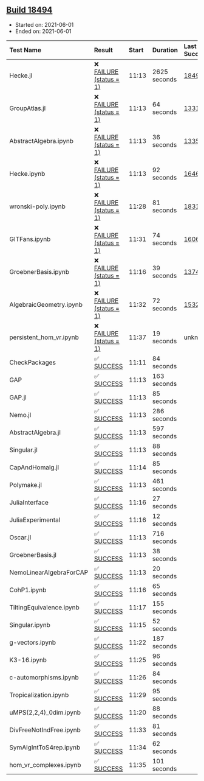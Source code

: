 ## [Build 18494](https://oscarci.mathematik.uni-kl.de/job/oscar/18494/)

* Started on: 2021-06-01
* Ended on: 2021-06-01

| Test Name    | Result | Start | Duration | Last Success | First Failure |
|:-------------|:-------|:------|:---------|:-------------|:--------------|
| Hecke.jl | ❌ [FAILURE (status = 1)](https://oscarci.mathematik.uni-kl.de/job/oscar/18494/artifact/logs/build-18494/Hecke.jl.log) | 11:13 | 2625 seconds | [18490](https://oscarci.mathematik.uni-kl.de/job/oscar/18490/) | [18491](https://oscarci.mathematik.uni-kl.de/job/oscar/18491/) |
| GroupAtlas.jl | ❌ [FAILURE (status = 1)](https://oscarci.mathematik.uni-kl.de/job/oscar/18494/artifact/logs/build-18494/GroupAtlas.jl.log) | 11:13 | 64 seconds | [13311](https://oscarci.mathematik.uni-kl.de/job/oscar/13311/) | [13312](https://oscarci.mathematik.uni-kl.de/job/oscar/13312/) |
| AbstractAlgebra.ipynb | ❌ [FAILURE (status = 1)](https://oscarci.mathematik.uni-kl.de/job/oscar/18494/artifact/logs/build-18494/AbstractAlgebra.ipynb.log) | 11:13 | 36 seconds | [13355](https://oscarci.mathematik.uni-kl.de/job/oscar/13355/) | [13356](https://oscarci.mathematik.uni-kl.de/job/oscar/13356/) |
| Hecke.ipynb | ❌ [FAILURE (status = 1)](https://oscarci.mathematik.uni-kl.de/job/oscar/18494/artifact/logs/build-18494/Hecke.ipynb.log) | 11:13 | 92 seconds | [16463](https://oscarci.mathematik.uni-kl.de/job/oscar/16463/) | [16464](https://oscarci.mathematik.uni-kl.de/job/oscar/16464/) |
| wronski-poly.ipynb | ❌ [FAILURE (status = 1)](https://oscarci.mathematik.uni-kl.de/job/oscar/18494/artifact/logs/build-18494/wronski-poly.ipynb.log) | 11:28 | 81 seconds | [18314](https://oscarci.mathematik.uni-kl.de/job/oscar/18314/) | [18315](https://oscarci.mathematik.uni-kl.de/job/oscar/18315/) |
| GITFans.ipynb | ❌ [FAILURE (status = 1)](https://oscarci.mathematik.uni-kl.de/job/oscar/18494/artifact/logs/build-18494/GITFans.ipynb.log) | 11:31 | 74 seconds | [16068](https://oscarci.mathematik.uni-kl.de/job/oscar/16068/) | [16069](https://oscarci.mathematik.uni-kl.de/job/oscar/16069/) |
| GroebnerBasis.ipynb | ❌ [FAILURE (status = 1)](https://oscarci.mathematik.uni-kl.de/job/oscar/18494/artifact/logs/build-18494/GroebnerBasis.ipynb.log) | 11:16 | 39 seconds | [13748](https://oscarci.mathematik.uni-kl.de/job/oscar/13748/) | [13749](https://oscarci.mathematik.uni-kl.de/job/oscar/13749/) |
| AlgebraicGeometry.ipynb | ❌ [FAILURE (status = 1)](https://oscarci.mathematik.uni-kl.de/job/oscar/18494/artifact/logs/build-18494/AlgebraicGeometry.ipynb.log) | 11:32 | 72 seconds | [15322](https://oscarci.mathematik.uni-kl.de/job/oscar/15322/) | [15323](https://oscarci.mathematik.uni-kl.de/job/oscar/15323/) |
| persistent_hom_vr.ipynb | ❌ [FAILURE (status = 1)](https://oscarci.mathematik.uni-kl.de/job/oscar/18494/artifact/logs/build-18494/persistent_hom_vr.ipynb.log) | 11:37 | 19 seconds | unknown | unknown |
| CheckPackages | ✅ [SUCCESS](https://oscarci.mathematik.uni-kl.de/job/oscar/18494/artifact/logs/build-18494/CheckPackages.log) | 11:11 | 84 seconds |  |  |
| GAP | ✅ [SUCCESS](https://oscarci.mathematik.uni-kl.de/job/oscar/18494/artifact/logs/build-18494/GAP.log) | 11:13 | 163 seconds |  |  |
| GAP.jl | ✅ [SUCCESS](https://oscarci.mathematik.uni-kl.de/job/oscar/18494/artifact/logs/build-18494/GAP.jl.log) | 11:13 | 85 seconds |  |  |
| Nemo.jl | ✅ [SUCCESS](https://oscarci.mathematik.uni-kl.de/job/oscar/18494/artifact/logs/build-18494/Nemo.jl.log) | 11:13 | 286 seconds |  |  |
| AbstractAlgebra.jl | ✅ [SUCCESS](https://oscarci.mathematik.uni-kl.de/job/oscar/18494/artifact/logs/build-18494/AbstractAlgebra.jl.log) | 11:13 | 597 seconds |  |  |
| Singular.jl | ✅ [SUCCESS](https://oscarci.mathematik.uni-kl.de/job/oscar/18494/artifact/logs/build-18494/Singular.jl.log) | 11:13 | 88 seconds |  |  |
| CapAndHomalg.jl | ✅ [SUCCESS](https://oscarci.mathematik.uni-kl.de/job/oscar/18494/artifact/logs/build-18494/CapAndHomalg.jl.log) | 11:14 | 85 seconds |  |  |
| Polymake.jl | ✅ [SUCCESS](https://oscarci.mathematik.uni-kl.de/job/oscar/18494/artifact/logs/build-18494/Polymake.jl.log) | 11:13 | 461 seconds |  |  |
| JuliaInterface | ✅ [SUCCESS](https://oscarci.mathematik.uni-kl.de/job/oscar/18494/artifact/logs/build-18494/JuliaInterface.log) | 11:16 | 27 seconds |  |  |
| JuliaExperimental | ✅ [SUCCESS](https://oscarci.mathematik.uni-kl.de/job/oscar/18494/artifact/logs/build-18494/JuliaExperimental.log) | 11:16 | 12 seconds |  |  |
| Oscar.jl | ✅ [SUCCESS](https://oscarci.mathematik.uni-kl.de/job/oscar/18494/artifact/logs/build-18494/Oscar.jl.log) | 11:13 | 716 seconds |  |  |
| GroebnerBasis.jl | ✅ [SUCCESS](https://oscarci.mathematik.uni-kl.de/job/oscar/18494/artifact/logs/build-18494/GroebnerBasis.jl.log) | 11:13 | 38 seconds |  |  |
| NemoLinearAlgebraForCAP | ✅ [SUCCESS](https://oscarci.mathematik.uni-kl.de/job/oscar/18494/artifact/logs/build-18494/NemoLinearAlgebraForCAP.log) | 11:13 | 20 seconds |  |  |
| CohP1.ipynb | ✅ [SUCCESS](https://oscarci.mathematik.uni-kl.de/job/oscar/18494/artifact/logs/build-18494/CohP1.ipynb.log) | 11:16 | 65 seconds |  |  |
| TiltingEquivalence.ipynb | ✅ [SUCCESS](https://oscarci.mathematik.uni-kl.de/job/oscar/18494/artifact/logs/build-18494/TiltingEquivalence.ipynb.log) | 11:17 | 155 seconds |  |  |
| Singular.ipynb | ✅ [SUCCESS](https://oscarci.mathematik.uni-kl.de/job/oscar/18494/artifact/logs/build-18494/Singular.ipynb.log) | 11:15 | 52 seconds |  |  |
| g-vectors.ipynb | ✅ [SUCCESS](https://oscarci.mathematik.uni-kl.de/job/oscar/18494/artifact/logs/build-18494/g-vectors.ipynb.log) | 11:22 | 187 seconds |  |  |
| K3-16.ipynb | ✅ [SUCCESS](https://oscarci.mathematik.uni-kl.de/job/oscar/18494/artifact/logs/build-18494/K3-16.ipynb.log) | 11:25 | 96 seconds |  |  |
| c-automorphisms.ipynb | ✅ [SUCCESS](https://oscarci.mathematik.uni-kl.de/job/oscar/18494/artifact/logs/build-18494/c-automorphisms.ipynb.log) | 11:26 | 84 seconds |  |  |
| Tropicalization.ipynb | ✅ [SUCCESS](https://oscarci.mathematik.uni-kl.de/job/oscar/18494/artifact/logs/build-18494/Tropicalization.ipynb.log) | 11:29 | 95 seconds |  |  |
| uMPS(2,2,4)_0dim.ipynb | ✅ [SUCCESS](https://oscarci.mathematik.uni-kl.de/job/oscar/18494/artifact/logs/build-18494/uMPS-2-2-4-_0dim.ipynb.log) | 11:20 | 88 seconds |  |  |
| DivFreeNotIndFree.ipynb | ✅ [SUCCESS](https://oscarci.mathematik.uni-kl.de/job/oscar/18494/artifact/logs/build-18494/DivFreeNotIndFree.ipynb.log) | 11:33 | 81 seconds |  |  |
| SymAlgIntToS4rep.ipynb | ✅ [SUCCESS](https://oscarci.mathematik.uni-kl.de/job/oscar/18494/artifact/logs/build-18494/SymAlgIntToS4rep.ipynb.log) | 11:34 | 62 seconds |  |  |
| hom_vr_complexes.ipynb | ✅ [SUCCESS](https://oscarci.mathematik.uni-kl.de/job/oscar/18494/artifact/logs/build-18494/hom_vr_complexes.ipynb.log) | 11:35 | 101 seconds |  |  |
